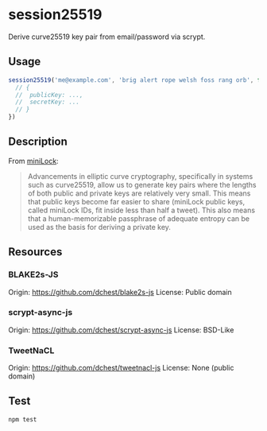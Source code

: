 # session25519
Derive curve25519 key pair from email/password via scrypt.

## Usage
```js
session25519('me@example.com', 'brig alert rope welsh foss rang orb', function(err, key) {
  // {
  //  publicKey: ...,
  //  secretKey: ...
  // }
})
```

## Description
From [miniLock](https://github.com/kaepora/miniLock):

> Advancements in elliptic curve cryptography, specifically in systems such as
> curve25519, allow us to generate key pairs where the lengths of both public
> and private keys are relatively very small. This means that public keys become
> far easier to share (miniLock public keys, called miniLock IDs, fit inside
> less than half a tweet). This also means that a human-memorizable passphrase
> of adequate entropy can be used as the basis for deriving a private key.


## Resources

### BLAKE2s-JS
Origin: https://github.com/dchest/blake2s-js
License: Public domain

### scrypt-async-js
Origin: https://github.com/dchest/scrypt-async-js
License: BSD-Like

### TweetNaCL
Origin: https://github.com/dchest/tweetnacl-js
License: None (public domain)


## Test
```sh
npm test
```
